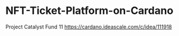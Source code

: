 # NFT-Ticket-Platform-on-Cardano
Project Catalyst Fund 11
https://cardano.ideascale.com/c/idea/111918
